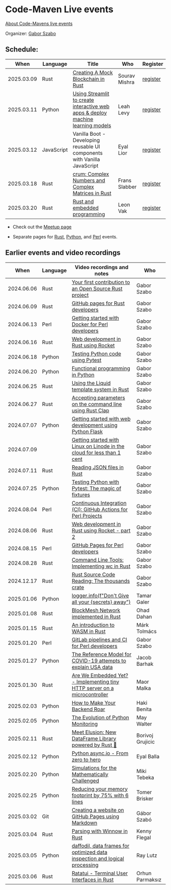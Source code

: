 # Code-Maven Live events

[About Code-Mavens live events](/about)

Organizer: [Gabor Szabo](https://szabgab.com/)

## Schedule:

| When       | Language   | Title | Who | Register |
| ---------- | ---------- | -----------------------------------------------------------------------------------------------------------------------------     | --- | -------- |
| 2025.03.09 | Rust       | [Creating A Mock Blockchain in Rust](https://rust.code-maven.com//creating-a-mock-blockchain-in-rust)                             | Sourav Mishra    | [register](https://www.meetup.com/code-mavens/events/305587087/) |
| 2025.03.11 | Python     | [Using Streamlit to create interactive web apps & deploy machine learning models](https://python.code-maven.com/using-streamlit)  | Leah Levy        | [register](https://www.meetup.com/code-mavens/events/305584832/) |
| 2025.03.12 | JavaScript | Vanilla Boot - Developing reusable UI components with Vanilla JavaScript                                                          | Eyal Lior        | [register](https://www.meetup.com/code-mavens/events/306509530/) |
| 2025.03.18 | Rust       | [crum: Complex Numbers and Complex Matrices in Rust](https://rust.code-maven.com/crum)                                            | Frans Slabber    | [register](https://www.meetup.com/code-mavens/events/305823397/) |
| 2025.03.20 | Rust       | [Rust and embedded programming](https://rust.code-maven.com/rust-and-embedded-programming-with-leon-vak)                          | Leon Vak         | [register](https://www.meetup.com/code-mavens/events/306357728/) |

* Check out the [Meetup page](https://www.meetup.com/code-mavens/)

* Separate pages for [Rust](https://rust.code-maven.com/live), [Python](https://python.code-maven.com/live), and [Perl](https://perlmaven.com/live) events.

## Earlier events and video recordings

| When       | Language   | Video recordings and notes                                                                                                                       | Who   |
| ---------- | ---------- | ------------------------------------------------------------------------------------------------------------------------------------------------ | ----- |
| 2024.06.06 | Rust       | [Your first contribution to an Open Source Rust project](https://rust.code-maven.com/your-first-contribution-to-an-open-source-rust-project)     | Gabor Szabo |
| 2024.06.09 | Rust       | [GitHub pages for Rust developers](https://rust.code-maven.com/github-pages-for-rust-developers)                                                 | Gabor Szabo |
| 2024.06.13 | Perl       | [Getting started with Docker for Perl developers](https://perlmaven.com/getting-started-with-docker-for-perl-developers)                         | Gabor Szabo |
| 2024.06.16 | Rust       | [Web development in Rust using Rocket](https://rust.code-maven.com/web-development-in-rust-using-rocket)                                         | Gabor Szabo |
| 2024.06.18 | Python     | [Testing Python code using Pytest](https://python.code-maven.com/testing-python-code-with-pytest)                                                | Gabor Szabo |
| 2024.06.20 | Python     | [Functional programming in Python](https://python.code-maven.com/functional-programming-in-python)                                               | Gabor Szabo |
| 2024.06.25 | Rust       | [Using the Liquid template system in Rust](https://rust.code-maven.com/using-the-liquid-template-system-in-rust)                                 | Gabor Szabo |
| 2024.06.27 | Rust       | [Accepting parameters on the command line using Rust Clap](https://rust.code-maven.com/accepting-parameters-on-the-command-line-using-rust-clap) | Gabor Szabo |
| 2024.07.07 | Python     | [Getting started with web development using Python Flask](https://python.code-maven.com/getting-started-with-web-development-using-python-flask) | Gabor Szabo |
| 2024.07.09 |            | [Getting started with Linux on Linode in the cloud for less than 1 cent](https://python.code-maven.com/getting-started-with-linux-on-linode)     | Gabor Szabo |
| 2024.07.11 | Rust       | [Reading JSON files in Rust](https://rust.code-maven.com/reading-json-files-in-rust)                                                             | Gabor Szabo |
| 2024.07.25 | Python     | [Testing Python with Pytest: The magic of fixtures](https://python.code-maven.com/testing-python-with-pytest-the-magic-of-fixtures)              | Gabor Szabo |
| 2024.08.04 | Perl       | [Continuous Integration (CI): GitHub Actions for Perl Projects](https://perlmaven.com/github-actions-for-perl-projects)                          | Gabor Szabo |
| 2024.08.06 | Rust       | [Web development in Rust using Rocket - part 2](https://rust.code-maven.com/web-development-in-rust-using-rocket-building-a-job-board)           | Gabor Szabo |
| 2024.08.15 | Perl       | [GitHub Pages for Perl developers](https://perlmaven.com/github-pages-for-perl-developers)                                                       | Gabor Szabo |
| 2024.08.28 | Rust       | [Command Line Tools: Implementing wc in Rust](https://rust.code-maven.com/implementing-wc-in-rust)                                               | Gabor Szabo |
| 2024.12.17 | Rust       | [Rust Source Code Reading: The thousands crate](https://rust.code-maven.com/the-thousands-crate)                                                 | Gabor Szabo |
| 2025.01.06 | Python     | [logger.info(f"Don't Give all your {secrets} away") ](https://python.code-maven.com/logger-info-with-tamar-galer)                                | Tamar Galer  |
| 2025.01.08 | Rust       | [BlockMesh Network implemented in Rust](https://rust.code-maven.com/block-mesh-network)                                                          | Ohad Dahan   |
| 2025.01.15 | Rust       | [An introduction to WASM in Rust](https://rust.code-maven.com/an-introduction-to-wasm-in-rust)                                                   | Márk Tolmács |
| 2025.01.20 | Perl       | [GitLab pipelines and CI for Perl developers](https://perlmaven.com/gitlab-pipelines-and-ci-for-perl-developers)                                 | Gabor Szabo  |
| 2025.01.27 | Python     | [The Reference Model for COVID-19 attempts to explain USA data](https://python.code-maven.com/covid-19-with-jacob-barhak)                        | Jacob Barhak |
| 2025.01.30 | Rust       | [Are We Embedded Yet? - Implementing tiny HTTP server on a microcontroller](https://rust.code-maven.com//are-we-embedded-yet)                    | Maor Malka   |
| 2025.02.03 | Python     | [How to Make Your Backend Roar](https://python.code-maven.com/how-to-make-your-backend-roar)                                                     | Haki Benita  |
| 2025.02.05 | Python     | [The Evolution of Python Monitoring ](https://python.code-maven.com/the-evolution-of-python-monitoring)                                          | May Walter   |
| 2025.02.11 | Rust       | [Meet Elusion: New DataFrame Library powered by Rust 🦀 ](https://rust.code-maven.com/meet-elusion-mew-dataframe-library)                        | Borivoj Grujicic |
| 2025.02.12 | Python     | [Python async.io - From zero to hero](https://python.code-maven.com/async-io-from-zero-to-hero)                                                  | Eyal Balla       |
| 2025.02.20 | Python     | [Simulations for the Mathematically Challenged](https://python.code-maven.com/simulations-for-the-mathematically-challenged)                     | Miki Tebeka      |
| 2025.02.25 | Python     | [Reducing your memory footprint by 75% with 6 lines](https://python.code-maven.com/reducing-your-memory-footprint)                               | Tomer Brisker    |
| 2025.03.02 | Git        | [Creating a website on GitHub Pages using Markdown](https://git.code-maven.com/creating-a-website-on-github-pages-using-markdown)                | Gábor Szabó      |
| 2025.03.04 | Rust       | [Parsing with Winnow in Rust](https://rust.code-maven.com/parsing-with-winnow)                                                                   | Kenny Flegal     |
| 2025.03.05 | Python     | [daffodil, data frames for optimized data inspection and logical processing](https://python.code-maven.com/daffodil-data-frames-for-optimized-data-inspection-and-logical-processing)  | Ray Lutz |
| 2025.03.06 | Rust       | [Ratatui - Terminal User Interfaces in Rust](https://rust.code-maven.com/ratatui-tui-in-rust)                                                    | Orhun Parmaksız  |


